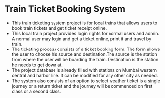# Train Ticket Booking System
- This train ticketing system project is for local trains that allows users to book train tickets and get ticket receipt online.
- This local train project provides login rights for normal users and admin. A normal user may login and get a ticket online, print it and travel by train.
- The ticketing process consists of a ticket booking form. The form allows the user to choose his source and destination.The source is the station from where the user will be boarding the train. Destination is the station he needs to get down at.
- The project database is already filled with stations on Mumbai western central and harbor line. It can be modified for any other city as needed.
- The system also consists of an option to select weather ticket is a single journey or a return ticket and the journey will be commenced on first class or a second class.
